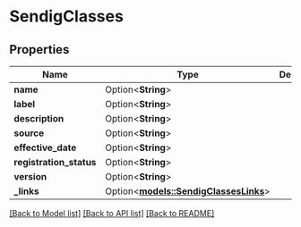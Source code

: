 # SendigClasses

## Properties

Name | Type | Description | Notes
------------ | ------------- | ------------- | -------------
**name** | Option<**String**> |  | [optional]
**label** | Option<**String**> |  | [optional]
**description** | Option<**String**> |  | [optional]
**source** | Option<**String**> |  | [optional]
**effective_date** | Option<**String**> |  | [optional]
**registration_status** | Option<**String**> |  | [optional]
**version** | Option<**String**> |  | [optional]
**_links** | Option<[**models::SendigClassesLinks**](SendigClassesLinks.md)> |  | [optional]

[[Back to Model list]](../README.md#documentation-for-models) [[Back to API list]](../README.md#documentation-for-api-endpoints) [[Back to README]](../README.md)


